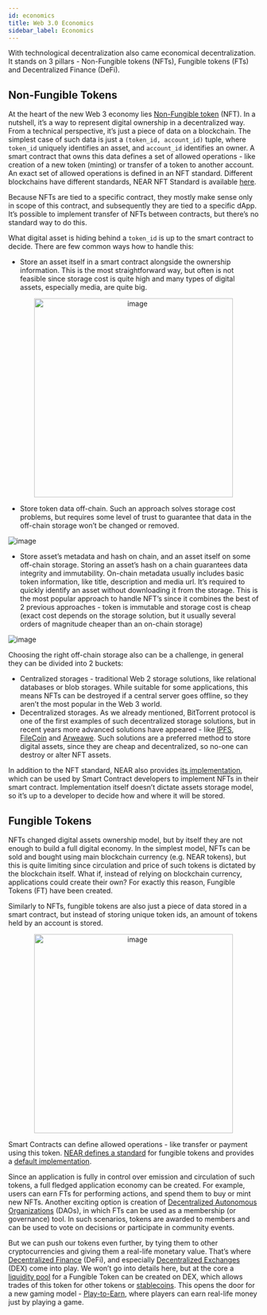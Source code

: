 ```yaml
---
id: economics
title: Web 3.0 Economics
sidebar_label: Economics
---
```


With technological decentralization also came economical decentralization. It stands on 3 pillars - Non-Fungible tokens (NFTs), Fungible tokens (FTs) and Decentralized Finance (DeFi).

## Non-Fungible Tokens
At the heart of the new Web 3 economy lies [Non-Fungible token](https://en.wikipedia.org/wiki/Non-fungible_token) (NFT). In a nutshell, it’s a way to  represent digital ownership in a decentralized way. From a technical perspective, it’s just a piece of data on a blockchain. The simplest case of such data is just a `(token_id, account_id)` tuple, where `token_id` uniquely identifies an asset, and `account_id` identifies an owner. A smart contract that owns this data defines a set of allowed operations - like creation of a new token (minting) or transfer of a token to another account. An exact set of allowed operations is defined in an NFT standard. Different blockchains have different standards, NEAR NFT Standard is available [here](https://nomicon.io/Standards/NonFungibleToken/).

Because NFTs are tied to a specific contract, they mostly make sense only in scope of this contract, and subsequently they are tied to a specific dApp. It’s possible to implement transfer of NFTs between contracts, but there’s no standard way to do this.

What digital asset is hiding behind a `token_id` is up to the smart contract to decide. There are few common ways how to handle this:

-  Store an asset itself in a smart contract alongside the ownership information. This is the most straightforward way, but often is not feasible since storage cost is quite high and many types of digital assets, especially media, are quite big.

<div align="center">
<img src="/docs/assets/web3/web3-20.png" alt="image" width="400" />
</div>

- Store token data off-chain. Such an approach solves storage cost problems, but requires some level of trust to guarantee that data in the off-chain storage won’t be changed or removed.

![image](/docs/assets/web3/web3-21.png)


- Store asset’s metadata and hash on chain, and an asset itself on some off-chain storage. Storing an asset’s hash on a chain guarantees data integrity and immutability. On-chain metadata usually includes basic token information, like title, description and media url. It’s required to quickly identify an asset without downloading it from the storage. This is the most popular approach to handle NFT’s since it combines the best of 2 previous approaches - token is immutable and storage cost is cheap (exact cost depends on the storage solution, but it usually several orders of magnitude cheaper than an on-chain storage)

![image](/docs/assets/web3/web3-22.png)


Choosing the right off-chain storage also can be a challenge, in general they can be divided into 2 buckets:
- Centralized storages - traditional Web 2 storage solutions, like relational databases or blob storages. While suitable for some applications, this means NFTs can be destroyed if a central server goes offline, so they aren’t the most popular in the Web 3 world.
- Decentralized storages. As we already mentioned, BitTorrent protocol is one of the first examples of such decentralized storage solutions, but in recent years more advanced solutions have appeared - like [IPFS](https://ipfs.io/), [FileCoin](https://filecoin.io/) and [Arweawe](https://www.arweave.org/). Such solutions are a preferred method to store digital assets, since they are cheap and decentralized, so no-one can destroy or alter NFT assets.

In addition to the NFT standard, NEAR also provides [its implementation](https://docs.rs/near-contract-standards/latest/near_contract_standards/non_fungible_token/index.html), which can be used by Smart Contract developers to implement NFTs in their smart contract. Implementation itself doesn’t dictate assets storage model, so it’s up to a developer to decide how and where it will be stored.

## Fungible Tokens
NFTs changed digital assets ownership model, but by itself they are not enough to build a full digital economy. In the simplest model, NFTs can be sold and bought using main blockchain currency (e.g. NEAR tokens), but this is quite limiting since circulation and price of such tokens is dictated by the blockchain itself. What if, instead of relying on blockchain currency, applications could create their own? For exactly this reason, Fungible Tokens (FT) have been created.

Similarly to NFTs, fungible tokens are also just a piece of data stored in a smart contract, but instead of storing unique token ids, an amount of tokens held by an account is stored.

<div align="center">
<img src="/docs/assets/web3/web3-23.png" alt="image" width="400" />
</div>

Smart Contracts can define allowed operations - like transfer or payment using this token. [NEAR defines a standard](https://nomicon.io/Standards/FungibleToken/Core) for fungible tokens and provides a [default implementation](https://docs.rs/near-contract-standards/latest/near_contract_standards/fungible_token/index.html).

Since an application is fully in control over emission and circulation of such tokens, a full fledged application economy can be created. For example, users can earn FTs for performing actions, and spend them to buy or mint new NFTs. Another exciting option is creation of [Decentralized Autonomous Organizations](https://near.org/use-cases/dao/) (DAOs), in which FTs can be used as a membership (or governance) tool. In such scenarios, tokens are awarded to members and can be used to vote on decisions or participate in community events.

But we can push our tokens even further, by tying them to other cryptocurrencies and giving them a real-life monetary value. That’s where [Decentralized Finance](https://www.investopedia.com/decentralized-finance-defi-5113835) (DeFi), and especially [Decentralized Exchanges](https://en.wikipedia.org/wiki/Decentralized_exchange) (DEX) come into play. We won’t go into details here, but at the core a [liquidity pool](https://academy.binance.com/en/articles/what-are-liquidity-pools-in-defi) for a Fungible Token can be created on DEX, which allows trades of this token for other tokens or [stablecoins](https://en.wikipedia.org/wiki/Stablecoin). This opens the door for a new gaming model - [Play-to-Earn](https://en.wikipedia.org/wiki/Blockchain_game), where players can earn real-life money just by playing a game.
